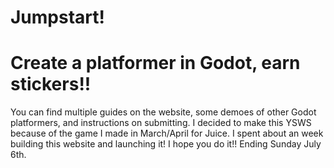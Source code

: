 # Jumpstart!

# Create a platformer in Godot, earn stickers!!

You can find multiple guides on the website, some demoes of other Godot platformers, and instructions on submitting. 
I decided to make this YSWS because of the game I made in March/April for Juice. I spent about an week building this website and launching it!
I hope you do it!! 
Ending Sunday July 6th.

